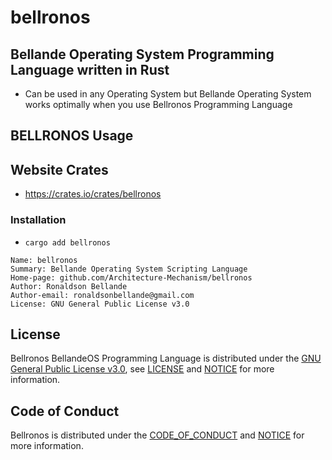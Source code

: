 # bellronos

## Bellande Operating System Programming Language written in Rust
  - Can be used in any Operating System but Bellande Operating System works optimally when you use Bellronos Programming Language

## BELLRONOS Usage

## Website Crates
- https://crates.io/crates/bellronos

### Installation
- `cargo add bellronos`

```
Name: bellronos
Summary: Bellande Operating System Scripting Language
Home-page: github.com/Architecture-Mechanism/bellronos
Author: Ronaldson Bellande
Author-email: ronaldsonbellande@gmail.com
License: GNU General Public License v3.0
```

## License
Bellronos BellandeOS Programming Language is distributed under the [GNU General Public License v3.0](https://www.gnu.org/licenses/gpl-3.0.en.html), see [LICENSE](https://github.com/Architecture-Mechanism/bellronos/blob/main/LICENSE) and [NOTICE](https://github.com/Architecture-Mechanism/bellronos/blob/main/LICENSE) for more information.

## Code of Conduct
Bellronos is distributed under the [CODE_OF_CONDUCT](https://github.com/Architecture-Mechanism/bellronos/blob/main/CODE_OF_CONDUCT.md) and [NOTICE](https://github.com/Architecture-Mechanism/bellronos/blob/main/CODE_OF_CONDUCT.md) for more information.
